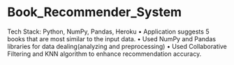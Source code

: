 # Book_Recommender_System

Tech Stack: Python, NumPy, Pandas, Heroku
• Application suggests 5 books that are most similar to the input data.
• Used NumPy and Pandas libraries for data dealing(analyzing and preprocessing)
• Used Collaborative Filtering and KNN algorithm to enhance recommendation accuracy.
